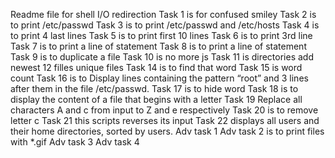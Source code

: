 Readme file for shell I/O redirection
Task 1 is for confused smiley
Task 2 is to print /etc/passwd
Task 3 is to print /etc/passwd and /etc/hosts
Task 4 is to print 4 last lines
Task 5  is to print first 10 lines
Task 6 is to print 3rd line
Task 7 is to print a line of statement
Task 8 is to print a line of statement
Task 9 is to duplicate a file
Task 10 is no more js
Task 11 is directories
add newest 12 filles
unique files
Task 14 is to find that word
Task 15 is word count
Task 16 is to Display lines containing the pattern “root” and 3 lines after them in the file /etc/passwd.
Task 17 is to hide word
Task 18 is to display the content of a file that begins with a letter
Task 19 Replace all characters A and c from input to Z and e respectively
Task 20 is to remove letter c
Task 21 this scripts reverses its input
Task 22 displays all users and their home directories, sorted by users.
Adv task 1
Adv task 2 is to print files with *.gif
Adv task 3
Adv task 4
